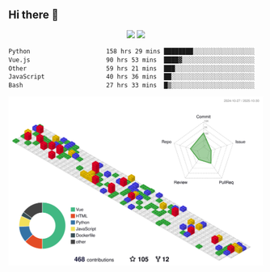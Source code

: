 ## Hi there 👋
<div align="center">
<span>  </span>
<img height="170px" src="https://github-readme-stats.vercel.app/api?username=bigQY&show_icons=true&count_private==true&v=3" /><span>        </span><img height="170px" src="https://github-readme-stats.vercel.app/api/top-langs/?username=bigQY&layout=compact&langs_count=8&hide=html&v=3" />
<span>  </span>
</div>
<div align="center">

<!--START_SECTION:waka-->

```txt
Python                     158 hrs 29 mins ████████░░░░░░░░░░░░░░░░░   32.47 %
Vue.js                     90 hrs 53 mins  ████▓░░░░░░░░░░░░░░░░░░░░   18.62 %
Other                      59 hrs 21 mins  ███░░░░░░░░░░░░░░░░░░░░░░   12.16 %
JavaScript                 40 hrs 36 mins  ██░░░░░░░░░░░░░░░░░░░░░░░   08.32 %
Bash                       27 hrs 33 mins  █▒░░░░░░░░░░░░░░░░░░░░░░░   05.65 %
```

<!--END_SECTION:waka-->
</div>

![](./profile-3d-contrib/profile-gitblock.svg)
